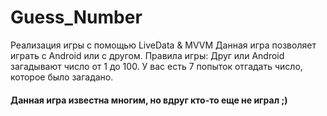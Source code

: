 # Guess_Number
Реализация игры с помощью LiveData &amp; MVVM
Данная игра позволяет играть с Android или с другом.
Правила игры:
Друг или Android загадывают число от 1 до 100. У вас есть 7 попыток отгадать число, которое было загадано.

#### Данная игра известна многим, но вдруг кто-то еще не играл ;)
